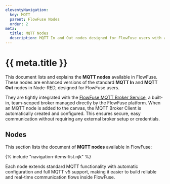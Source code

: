 ```yaml
---
eleventyNavigation:
  key: MQTT 
  parent: FlowFuse Nodes
  order: 2
meta:
  title: MQTT Nodes
  description: MQTT In and Out nodes designed for FlowFuse users with automatic configuration.
---
```


# {{ meta.title }}

This document lists and explains the **MQTT nodes** available in FlowFuse. These nodes are enhanced versions of the standard **MQTT In** and **MQTT Out** nodes in Node-RED, designed for FlowFuse users.  

They are tightly integrated with the [FlowFuse MQTT Broker Service](/docs/user/teambroker/), a built-in, team-scoped broker managed directly by the FlowFuse platform. When an MQTT node is added to the canvas, the MQTT Broker Client is automatically created and configured. This ensures secure, easy communication without requiring any external broker setup or credentials.

## Nodes

This section lists the document of **MQTT nodes** available in FlowFuse:

{% include "navigation-items-list.njk" %}

Each node extends standard MQTT functionality with automatic configuration and full MQTT v5 support, making it easier to build reliable and real-time communication flows inside FlowFuse.
